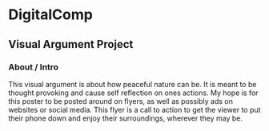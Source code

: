 # DigitalComp
## Visual Argument Project

### About / Intro
This visual argument is about how peaceful nature can be. It is meant to be thought provoking and cause self reflection on ones actions.
My hope is for this poster to be posted around on flyers, as well as possibly ads on websites or social media. This flyer is a call to 
action to get the viewer to put their phone down and enjoy their surroundings, wherever they may be.
